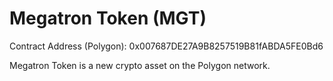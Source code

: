<!DOCTYPE html>
<html>
<head>
  <title>Megatron Token (MGT)</title>
  <meta charset="utf-8">
</head>
<body>
  <h1>Megatron Token (MGT)</h1>
  <p>Contract Address (Polygon): 0x007687DE27A9B8257519B81fABDA5FE0Bd6</p>
  <p>Megatron Token is a new crypto asset on the Polygon network.</p>
</body>
</html>
